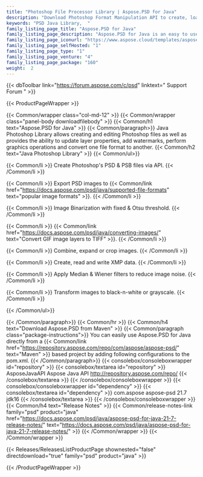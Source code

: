 ```yaml
---
title: "Photoshop File Processor Library | Aspose.PSD for Java"
description: "Download Photoshop Format Manipulation API to create, load, modify and render PSD & PSB document formats from within Java applications. "
keywords: "PSD Java Library,  "
family_listing_page_title: "Aspose.PSD for Java"
family_listing_page_description: "Aspose.PSD for Java is an easy to use Adobe Photoshop formats manipulation API. It can easily load and read PSD and PSB formats currently. Developers can perform operations like updating layer properties, adding watermarks, compression, rotation, scaling or rendering one file format to another without the installation of Adobe Photoshop. Image formats like TIFF, JPEG, PNG, GIF, BMP and more can easily be exported."
family_listing_page_iconurl: "https://www.aspose.cloud/templates/aspose/App_Themes/V3/images/psd/272x272/aspose_psd-for-java.png"
family_listing_page_selfHosted: "1"
family_listing_page_type: "1"
family_listing_page_venture: "4"
family_listing_page_package: "160"
weight:  2
---
```


{{< dbToolbar link="https://forum.aspose.com/c/psd" linktext=" Support Forum " >}}


{{< ProductPageWrapper >}}

<!-- ProductPageContent-->
{{< Common/wrapper class="col-md-12" >}}
{{< Common/wrapper class="panel-body downloadfilebody" >}}
{{< Common/h1 text="Aspose.PSD for Java" >}}
{{< Common/paragraph>}}
Java Photoshop Library allows creating and editing Photoshop files as well as provides the ability to update layer properties, add watermarks, perform graphics operations and convert one file format to another.
{{< Common/h2 text="Java Photoshop Library"  >}}
 {{< Common/ul>}}
 
   {{< Common/li >}} Create Photoshop's PSD &amp; PSB files via API. {{< /Common/li >}}

   {{< Common/li >}} Export PSD images to {{< Common/link href="https://docs.aspose.com/psd/java/supported-file-formats" text="popular image formats"  >}}. {{< /Common/li >}}

   {{< Common/li >}} Image Binarization with fixed &amp; Otsu threshold. {{< /Common/li >}}

   {{< Common/li >}} {{< Common/link href="https://docs.aspose.com/psd/java/converting-images/" text="Convert GIF image layers to TIFF"  >}}. {{< /Common/li >}}

   {{< Common/li >}} Combine, expand or crop images. {{< /Common/li >}}

   {{< Common/li >}} Create, read and write XMP data. {{< /Common/li >}}

   {{< Common/li >}} Apply Median &amp; Wiener filters to reduce image noise. {{< /Common/li >}}

   {{< Common/li >}} Transform images to black-n-white or grayscale. {{< /Common/li >}}

 {{< /Common/ul>}}


{{< /Common/paragraph>}}
{{< Common/hr >}}
{{< Common/h4 text="Download Aspose.PSD from Maven"  >}}
{{< Common/paragraph class="package-instructions">}}
You can easily use Aspose.PSD for Java directly from a {{< Common/link href="https://repository.aspose.com/repo/com/aspose/aspose-psd/" text="Maven"  >}} based project by adding following configurations to the pom.xml.
 {{< /Common/paragraph>}}
{{< consolebox/consoleboxwrapper id="repository" >}}
       {{< consolebox/textarea id="repository" >}} <repository>
    <id>AsposeJavaAPI</id>
    <name>Aspose Java API</name>
    <url>http://repository.aspose.com/repo/</url>
</repository> {{< /consolebox/textarea >}}
{{< /consolebox/consoleboxwrapper >}}
{{< consolebox/consoleboxwrapper id="dependency" >}}
       {{< consolebox/textarea id="dependency" >}} <dependency>
     <groupId>com.aspose</groupId>
     <artifactId>aspose-psd</artifactId>
     <version>21.7</version>
     <classifier>jdk16</classifier>
</dependency> {{< /consolebox/textarea >}}
{{< /consolebox/consoleboxwrapper >}}
{{< Common/h4 text="Release Notes"  >}}
{{< Common/release-notes-link family="psd" product="java" href="https://docs.aspose.com/psd/java/aspose-psd-for-java-21-7-release-notes/" text="https://docs.aspose.com/psd/java/aspose-psd-for-java-21-7-release-notes/"  >}}
{{< /Common/wrapper >}}
{{< /Common/wrapper >}}

<!-- /ProductPageContent-->



<!-- ReleasesListProductPage-->
   {{< Releases/ReleasesListProductPage shownested="false"  directdownload="true" family="psd" product="java" >}}
<!-- /ReleasesListProductPage-->

{{< /ProductPageWrapper >}}

